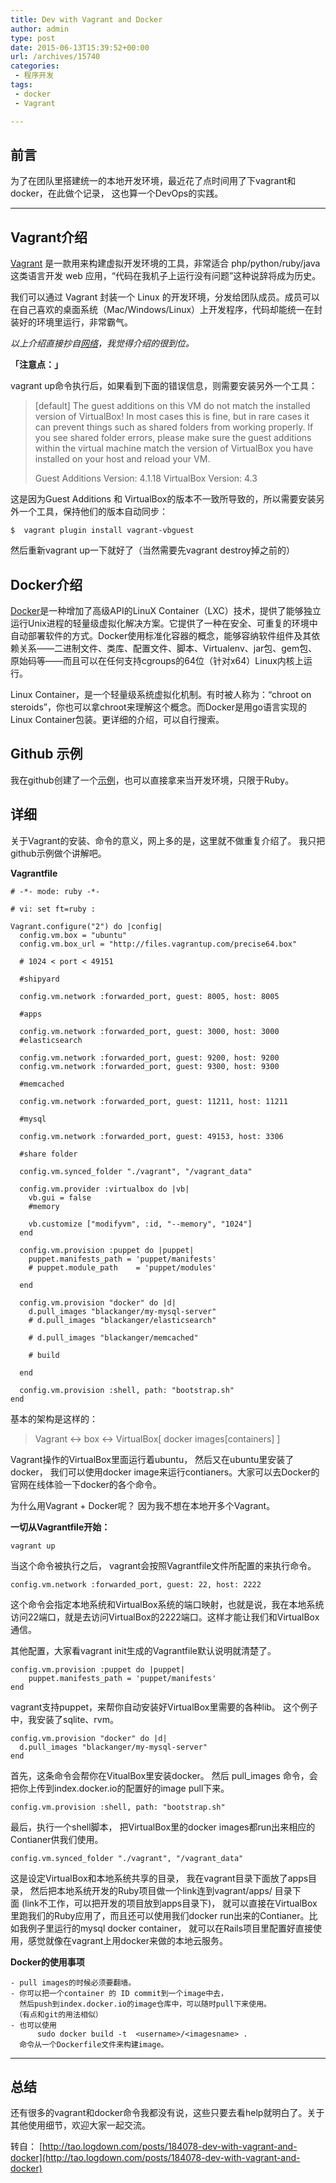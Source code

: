 ```yaml
---
title: Dev with Vagrant and Docker
author: admin
type: post
date: 2015-06-13T15:39:52+00:00
url: /archives/15740
categories:
 - 程序开发
tags:
 - docker
 - Vagrant

---
```

## 前言

为了在团队里搭建统一的本地开发环境，最近花了点时间用了下vagrant和docker，在此做个记录， 这也算一个DevOps的实践。

* * *

## Vagrant介绍

[Vagrant][1] 是一款用来构建虚拟开发环境的工具，非常适合 php/python/ruby/java 这类语言开发 web 应用，“代码在我机子上运行没有问题”这种说辞将成为历史。

我们可以通过 Vagrant 封装一个 Linux 的开发环境，分发给团队成员。成员可以在自己喜欢的桌面系统（Mac/Windows/Linux）上开发程序，代码却能统一在封装好的环境里运行，非常霸气。

_以上介绍直接抄自[网络][2]，我觉得介绍的很到位。_

**「注意点：」**

vagrant up命令执行后，如果看到下面的错误信息，则需要安装另外一个工具：

> [default] The guest additions on this VM do not match the installed version of
> VirtualBox! In most cases this is fine, but in rare cases it can
> prevent things such as shared folders from working properly. If you see
> shared folder errors, please make sure the guest additions within the
> virtual machine match the version of VirtualBox you have installed on
> your host and reload your VM.
>
> Guest Additions Version: 4.1.18
> VirtualBox Version: 4.3

这是因为Guest Additions 和 VirtualBox的版本不一致所导致的，所以需要安装另外一个工具，保持他们的版本自动同步：

```
$  vagrant plugin install vagrant-vbguest

```



然后重新vagrant up一下就好了（当然需要先vagrant destroy掉之前的）

## Docker介绍

[Docker][3]是一种增加了高级API的LinuX Container（LXC）技术，提供了能够独立运行Unix进程的轻量级虚拟化解决方案。它提供了一种在安全、可重复的环境中自动部署软件的方式。Docker使用标准化容器的概念，能够容纳软件组件及其依赖关系——二进制文件、类库、配置文件、脚本、Virtualenv、jar包、gem包、原始码等——而且可以在任何支持cgroups的64位（针对x64）Linux内核上运行。

Linux Container，是一个轻量级系统虚拟化机制。有时被人称为：“chroot on steroids”，你也可以拿chroot来理解这个概念。而Docker是用go语言实现的Linux Container包装。更详细的介绍，可以自行搜索。

## Github 示例

我在github创建了一个[示例][4]，也可以直接拿来当开发环境，只限于Ruby。

## 详细

关于Vagrant的安装、命令的意义，网上多的是，这里就不做重复介绍了。 我只把github示例做个讲解吧。

**Vagrantfile**

```
# -*- mode: ruby -*-

# vi: set ft=ruby :

Vagrant.configure("2") do |config|
  config.vm.box = "ubuntu"
  config.vm.box_url = "http://files.vagrantup.com/precise64.box"

  # 1024 < port < 49151

  #shipyard

  config.vm.network :forwarded_port, guest: 8005, host: 8005

  #apps

  config.vm.network :forwarded_port, guest: 3000, host: 3000
  #elasticsearch

  config.vm.network :forwarded_port, guest: 9200, host: 9200
  config.vm.network :forwarded_port, guest: 9300, host: 9300

  #memcached

  config.vm.network :forwarded_port, guest: 11211, host: 11211

  #mysql

  config.vm.network :forwarded_port, guest: 49153, host: 3306

  #share folder

  config.vm.synced_folder "./vagrant", "/vagrant_data"

  config.vm.provider :virtualbox do |vb|
    vb.gui = false
    #memory

    vb.customize ["modifyvm", :id, "--memory", "1024"]
  end

  config.vm.provision :puppet do |puppet|
    puppet.manifests_path = 'puppet/manifests'
    # puppet.module_path    = 'puppet/modules'

  end

  config.vm.provision "docker" do |d|
    d.pull_images "blackanger/my-mysql-server"
    # d.pull_images "blackanger/elasticsearch"

    # d.pull_images "blackanger/memcached"

    # build

  end

  config.vm.provision :shell, path: "bootstrap.sh"
end

```



基本的架构是这样的：

> Vagrant <-> box <-> VirtualBox[ docker images[containers] ]

Vagrant操作的VirtualBox里面运行着ubuntu， 然后又在ubuntu里安装了docker， 我们可以使用docker image来运行contianers。大家可以去Docker的官网在线体验一下docker的各个命令。

为什么用Vagrant + Docker呢？ 因为我不想在本地开多个Vagrant。

**一切从Vagrantfile开始：**

```
vagrant up

```



当这个命令被执行之后， vagrant会按照Vagrantfile文件所配置的来执行命令。

```
config.vm.network :forwarded_port, guest: 22, host: 2222

```



这个命令会指定本地系统和VirtualBox系统的端口映射，也就是说，我在本地系统访问22端口，就是去访问VirtualBox的2222端口。这样才能让我们和VirtualBox通信。

其他配置，大家看vagrant init生成的Vagrantfile默认说明就清楚了。

```
config.vm.provision :puppet do |puppet|
    puppet.manifests_path = 'puppet/manifests'
end

```



vagrant支持puppet，来帮你自动安装好VirtualBox里需要的各种lib。 这个例子中，我安装了sqlite、rvm。

```
config.vm.provision "docker" do |d|
  d.pull_images "blackanger/my-mysql-server"
end

```



首先，这条命令会帮你在VitualBox里安装docker。 然后 pull_images 命令，会把你上传到index.docker.io的配置好的image pull下来。

```
config.vm.provision :shell, path: "bootstrap.sh"

```



最后，执行一个shell脚本， 把VirtualBox里的docker images都run出来相应的Contianer供我们使用。

```
config.vm.synced_folder "./vagrant", "/vagrant_data"

```



这是设定VirtualBox和本地系统共享的目录， 我在vagrant目录下面放了apps目录， 然后把本地系统开发的Ruby项目做一个link连到vagrant/apps/ 目录下面 (link不工作，可以把开发的项目放到apps目录下)， 就可以直接在VirtualBox里跑我们的Ruby应用了，而且还可以使用我们docker run出来的Contianer。比如我例子里运行的mysql docker container， 就可以在Rails项目里配置好直接使用，感觉就像在vagrant上用docker来做的本地云服务。

**Docker的使用事项**

```
- pull images的时候必须要翻墙。
- 你可以把一个container 的 ID commit到一个image中去，
  然后push到index.docker.io的image仓库中，可以随时pull下来使用。
 （有点和git的用法相似）
- 也可以使用
      sudo docker build -t  <username>/<imagesname> .
  命令从一个Dockerfile文件来构建image。

```



* * *

## 总结

还有很多的vagrant和docker命令我都没有说，这些只要去看help就明白了。关于其他使用细节，欢迎大家一起交流。

转自： [http://tao.logdown.com/posts/184078-dev-with-vagrant-and-docker](http://tao.logdown.com/posts/184078-dev-with-vagrant-and-docker)



 [1]: http://vagrantup.com/
 [2]: http://blog.segmentfault.com/fenbox/1190000000264347
 [3]: https://www.docker.io/%E2%80%8E
 [4]: https://github.com/Ruby-Study/dh_env